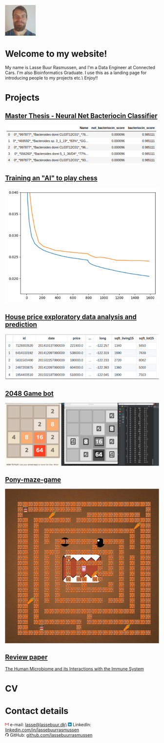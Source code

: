 <img src="images/cv_photo.jpeg" height="100">

# Welcome to my website!
My name is Lasse Buur Rasmussen, and I'm a Data Engineer at Connected Cars. I'm also Bioinformatics Graduate.
I use this as a landing page for introducing people to my projects etc.\\
Enjoy!!

# Projects

## [Master Thesis - Neural Net Bacteriocin Classifier](https://github.com/lassebuurrasmussen/bacteriocin_classifier_v2.0)
![](images/bacteriocin_classifier_result.png)

## [Training an "AI" to play chess](https://github.com/lassebuurrasmussen/chess_ai)
![](images/chess_loss.png)

## [House price exploratory data analysis and prediction](https://github.com/lassebuurrasmussen/house_sales_prediction)
![](images/house_csv_head.png)

## [2048 Game bot](https://github.com/lassebuurrasmussen/2048_game_bot)
![](images/running_screen_shot.png)

## [Pony-maze-game](https://github.com/lassebuurrasmussen/Pony-maze-game)
![](images/pony_game_screenshot.png)

## [Review paper](https://github.com/lassebuurrasmussen/bachelor_project/blob/master/Bachelor_project.pdf)
[The Human Microbiome and its Interactions with the Immune System](https://github.com/lassebuurrasmussen/bachelor_project/blob/master/Bachelor_project.pdf)

# CV
<object data="CV.pdf" type="application/pdf" width="600px" height="1710px"></object>

# Contact details
<img src="images/gmail_logo.png" height="12"> e-mail: <a href="mailto:lasse@lassebuur.dk">lasse@lassebuur.dk</a>\\
<img src="images/square-linkedin-256.png" height="12"> LinkedIn: [linkedin.com/in/lassebuurrasmussen](https://www.linkedin.com/in/lassebuurrasmussen/)  
<img src="images/github_logo.png" height="12"> GitHub: [github.com/lassebuurrasmussen](https://github.com/lassebuurrasmussen)  
